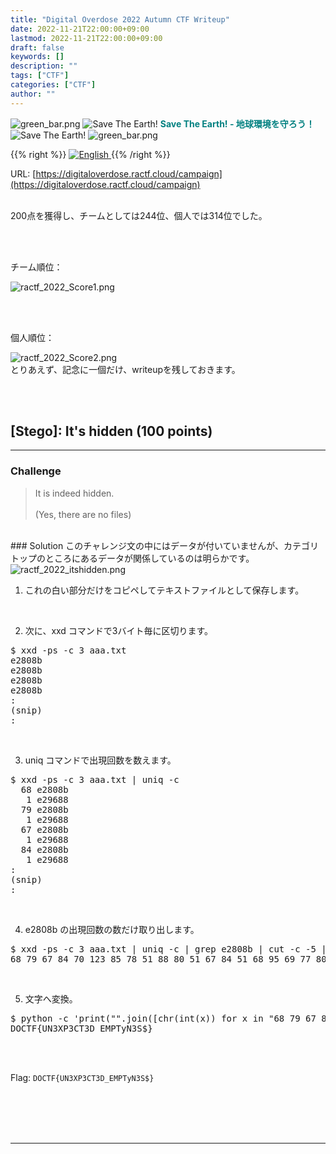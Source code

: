 ```yaml
---
title: "Digital Overdose 2022 Autumn CTF Writeup"
date: 2022-11-21T22:00:00+09:00
lastmod: 2022-11-21T22:00:00+09:00
draft: false
keywords: []
description: ""
tags: ["CTF"]
categories: ["CTF"]
author: ""
---
```

<img src="https://captureamerica.github.io/writeups/img/green_bar.png" alt="green_bar.png">
<img src="https://captureamerica.github.io/writeups/img/10_Nature_Themed_Icons_Cute_Earth_Icon.png" alt="Save The Earth!"> <b><font color="teal">Save The Earth! - 地球環境を守ろう！</font></b> <img src="https://captureamerica.github.io/writeups/img/10_Nature_Themed_Icons_Cute_Earth_Icon.png" alt="Save The Earth!">
<img src="https://captureamerica.github.io/writeups/img/green_bar.png" alt="green_bar.png">

{{% right %}}
<a href="https://translate.google.com/translate?hl=en&sl=ja&tl=en&u=https%3A%2F%2Fcaptureamerica.github.io%2Fwriteups%2Fpost%2Fdigitaloverdose_ractf_2022%2F">
<img src="https://captureamerica.github.io/writeups/img/En.png" alt="English">
</a>
{{% /right %}}

URL: [https://digitaloverdose.ractf.cloud/campaign](https://digitaloverdose.ractf.cloud/campaign)
<br /><br />

200点を獲得し、チームとしては244位、個人では314位でした。

<br><br>

チーム順位：

<img src="https://captureamerica.github.io/writeups/img/ractf_2022_Score1.png" alt="ractf_2022_Score1.png">

<br><br>

個人順位：

<img src="https://captureamerica.github.io/writeups/img/ractf_2022_Score2.png" alt="ractf_2022_Score2.png">


<br />
とりあえず、記念に一個だけ、writeupを残しておきます。


<br /><br />
## [Stego]: It's hidden (100 points)
- - -
### Challenge
> It is indeed hidden.
<br /><br />
(Yes, there are no files)


<br />
### Solution
このチャレンジ文の中にはデータが付いていませんが、カテゴリトップのところにあるデータが関係しているのは明らかです。

<img src="https://captureamerica.github.io/writeups/img/ractf_2022_itshidden.png" alt="ractf_2022_itshidden.png">


<br />

1. これの白い部分だけをコピペしてテキストファイルとして保存します。

<br />

2. 次に、xxd コマンドで3バイト毎に区切ります。
<pre>
$ xxd -ps -c 3 aaa.txt
e2808b
e2808b
e2808b
e2808b
:
(snip)
:
</pre>

<br />

3. uniq コマンドで出現回数を数えます。

<pre>
$ xxd -ps -c 3 aaa.txt | uniq -c
  68 e2808b
   1 e29688
  79 e2808b
   1 e29688
  67 e2808b
   1 e29688
  84 e2808b
   1 e29688
:
(snip)
:
</pre>

<br />

4. e2808b の出現回数の数だけ取り出します。

<pre>
$ xxd -ps -c 3 aaa.txt | uniq -c | grep e2808b | cut -c -5 | tr -d " " | tr "\n" " " ; echo
68 79 67 84 70 123 85 78 51 88 80 51 67 84 51 68 95 69 77 80 84 121 78 51 83 36 125
</pre>

<br />

5. 文字へ変換。
<pre>
$ python -c 'print("".join([chr(int(x)) for x in "68 79 67 84 70 123 85 78 51 88 80 51 67 84 51 68 95 69 77 80 84 121 78 51 83 36 125".split()]))'
DOCTF{UN3XP3CT3D_EMPTyN3S$}
</pre>

<br /><br />


Flag: `DOCTF{UN3XP3CT3D_EMPTyN3S$}`




<br /><br />
<br /><br />
- - -
<br /><br />
<br /><br />
